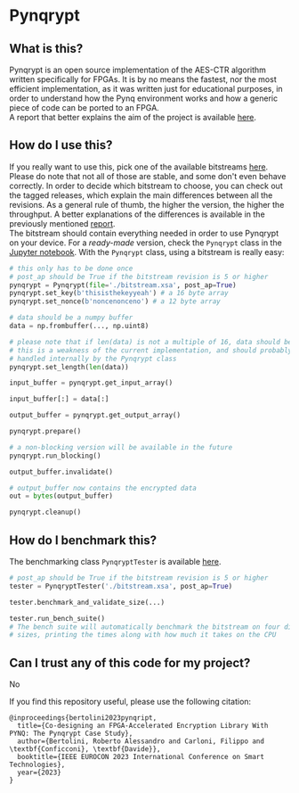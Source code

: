 # Pynqrypt

## What is this?
Pynqrypt is an open source implementation of the AES-CTR algorithm written specifically for FPGAs.
It is by no means the fastest, nor the most efficient implementation, as it was written just for educational purposes, in order to understand how the Pynq environment works and how a generic piece of code can be ported to an FPGA.  
A report that better explains the aim of the project is available [here](docs/paper/report.pdf).

## How do I use this?
If you really want to use this, pick one of the available bitstreams [here](docs/files/).
Please do note that not all of those are stable, and some don't even behave correctly.
In order to decide which bitstream to choose, you can check out the tagged releases, which explain the main differences between all the revisions. As a general rule of thumb, the higher the version, the higher the throughput. A better explanations of the differences is available in the previously mentioned [report](docs/paper/report.pdf).  
The bitstream should contain everything needed in order to use Pynqrypt on your device.
For a *ready-made* version, check the `Pynqrypt` class in the [Jupyter notebook](docs/results.ipynb).
With the `Pynqrypt` class, using a bitstream is really easy:
```python
# this only has to be done once
# post_ap should be True if the bitstream revision is 5 or higher
pynqrypt = Pynqrypt(file='./bitstream.xsa', post_ap=True) 
pynqrypt.set_key(b'thisisthekeyyeah') # a 16 byte array
pynqrypt.set_nonce(b'noncenonceno') # a 12 byte array

# data should be a numpy buffer
data = np.frombuffer(..., np.uint8)

# please note that if len(data) is not a multiple of 16, data should be padded.
# this is a weakness of the current implementation, and should probably be 
# handled internally by the Pynqrypt class
pynqrypt.set_length(len(data))

input_buffer = pynqrypt.get_input_array()

input_buffer[:] = data[:]

output_buffer = pynqrypt.get_output_array()

pynqrypt.prepare()

# a non-blocking version will be available in the future
pynqrypt.run_blocking()

output_buffer.invalidate()

# output_buffer now contains the encrypted data
out = bytes(output_buffer)

pynqrypt.cleanup()

```

## How do I benchmark this?
The benchmarking class `PynqryptTester` is available [here](docs/results.ipynb).
```python
# post_ap should be True if the bitstream revision is 5 or higher
tester = PynqryptTester('./bitstream.xsa', post_ap=True)

tester.benchmark_and_validate_size(...)

tester.run_bench_suite()
# The bench suite will automatically benchmark the bitstream on four different
# sizes, printing the times along with how much it takes on the CPU
```

## Can I trust any of this code for my project?
No

If you find this repository useful, please use the following citation:

```
@inproceedings{bertolini2023pynqript,
  title={Co-designing an FPGA-Accelerated Encryption Library With PYNQ: The Pynqrypt Case Study},
  author={Bertolini, Roberto Alessandro and Carloni, Filippo and \textbf{Conficconi}, \textbf{Davide}},
  booktitle={IEEE EUROCON 2023 International Conference on Smart Technologies},
  year={2023}
}
```
